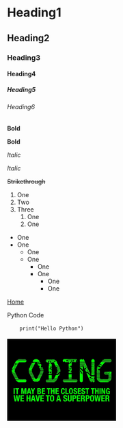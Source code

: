 # Heading1
## Heading2
### Heading3
#### Heading4
##### Heading5
###### Heading6

**Bold**

__Bold__

*Italic*

_Italic_

~~Strikethrough~~

1. One
1. Two
1. Three
    1. One
    1. One

- One
- One
    - One
    - One
        - One
        - One
            - One
            - One

[Home](https://www.google.com "Google")

Python Code
```
    print("Hello Python")
```

![LCO](https://github.com/Saptarshidas131/Saptarshidas131/raw/main/images/coding.png)

